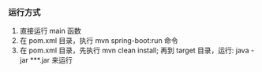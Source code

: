 ### 运行方式
1. 直接运行 main  函数
2. 在 pom.xml 目录，执行 mvn spring-boot:run 命令
3. 在 pom.xml 目录，先执行 mvn clean install; 再到 target 目录，运行: java -jar ***.jar 来运行

